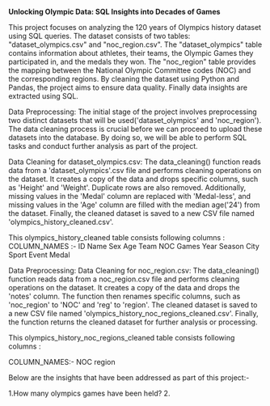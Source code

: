 **Unlocking Olympic Data: SQL Insights into Decades of Games**

This project focuses on analyzing the 120 years of Olympics history dataset using SQL queries. The dataset consists of two tables: "dataset_olympics.csv" and "noc_region.csv". The "dataset_olympics" table contains information about athletes, their teams, the Olympic Games they participated in, and the medals they won. The "noc_region" table provides the mapping between the National Olympic Committee codes (NOC) and the corresponding regions. By cleaning the dataset using Python and Pandas, the project aims to ensure data quality. Finally data insights are extracted using SQL.

Data Preprocessing:
The initial stage of the project involves preprocessing two distinct datasets that will be used('dataset_olympics' and 'noc_region'). The data cleaning process is crucial before we can proceed to upload these datasets into the database. By doing so, we will be able to perform SQL tasks and conduct further analysis as part of the project.

Data Cleaning for dataset_olympics.csv:
The data_cleaning() function reads data from a 'dataset_olympics'.csv file and performs cleaning operations on the dataset. It creates a copy of the data and drops specific columns, such as 'Height' and 'Weight'. Duplicate rows are also removed. Additionally, missing values in the 'Medal' column are replaced with 'Medal-less', and missing values in the 'Age' column are filled with the median age('24') from the dataset. Finally, the cleaned dataset is saved to a new CSV file named 'olympics_history_cleaned.csv'.

This olympics_history_cleaned table consists following columns :
COLUMN_NAMES :-
ID
Name
Sex
Age
Team
NOC
Games
Year
Season
City
Sport
Event
Medal

Data Preprocessing:
Data Cleaning for noc_region.csv:
The data_cleaning() function reads data from a noc_region.csv file and performs cleaning operations on the dataset. It creates a copy of the data and drops the 'notes' column. The function then renames specific columns, such as 'noc_region' to 'NOC' and 'reg' to 'region'. The cleaned dataset is saved to a new CSV file named 'olympics_history_noc_regions_cleaned.csv'. Finally, the function returns the cleaned dataset for further analysis or processing.

This olympics_history_noc_regions_cleaned table consists following columns :

COLUMN_NAMES:-
NOC
region



Below are the insights that have been addressed as part of this project:-

1.How many olympics games have been held?
2.

